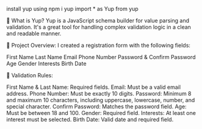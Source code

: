 install yup using npm i yup
import * as Yup from yup

🔹 What is Yup?
Yup is a JavaScript schema builder for value parsing and validation. It's a great tool for handling complex validation logic in a clean and readable manner.

🔹 Project Overview:
I created a registration form with the following fields:

First Name
Last Name
Email
Phone Number
Password & Confirm Password
Age
Gender
Interests
Birth Date



🔹 Validation Rules:

First Name & Last Name: Required fields.
Email: Must be a valid email address.
Phone Number: Must be exactly 10 digits.
Password: Minimum 8 and maximum 10 characters, including uppercase, lowercase, number, and special character.
Confirm Password: Matches the password field.
Age: Must be between 18 and 100.
Gender: Required field.
Interests: At least one interest must be selected.
Birth Date: Valid date and required field.